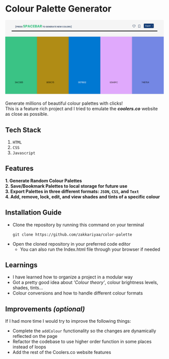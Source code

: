 # Colour Palette Generator
![webpage screenshot](https://github.com/zakkariyaa/color-palette/blob/master/assets/colour-palette.png)<br /><br />
Generate millions of beautiful colour palettes with clicks! <br />
This is a feature rich project and I tried to emulate the ***coolers.co*** website as close as possible.

## Tech Stack
1. <code>HTML</code><br />
2. <code>CSS</code><br />
3. <code>Javascript</code><br />

## Features
**1. Generate Random Colour Palettes** <br />
**2. Save/Bookmark Palettes to local storage for future use** <br />
**3. Export Palettes in three different formats: <code>JSON</code>, <code>CSS</code>, and <code>Text</code>** <br />
**4. Add, remove, lock, edit, and view shades and tints of a specific colour** <br />

## Installation Guide
- Clone the repository by running this command on your terminal
  ``` terminal
  git clone https://github.com/zakkariyaa/color-palette
  ```
- Open the cloned repository in your preferred code editor
  - You can also run the Index.html file through your browser if needed

## Learnings
- I have learned how to organize a project in a modular way <br />
- Got a pretty good idea about *'Colour theory'*, colour brightness levels, shades, tints...
 - Colour conversions and how to handle different colour formats

## Improvements *(optional)*
If I had more time I would try to improve the following things:
- Complete the <code>addColour</code> functionality so the changes are dynamically reflected on the page <br />
- Refactor the codebase to use higher order function in some places instead of loops
- Add the rest of the Coolers.co website features
